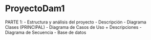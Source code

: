 # ProyectoDam1
PARTE 1: 
    - Estructura y análisis del proyecto
        - Descripción
        - Diagrama Clases (PRINCIPAL)
        - Diagrama de Casos de Uso + Descripciones
        - Diagrama de Secuencia
    - Base de datos
